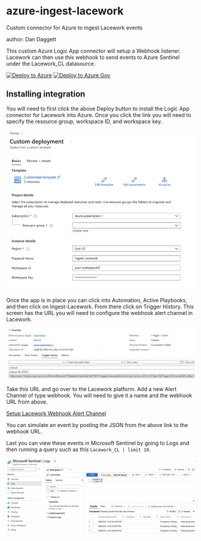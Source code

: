 # azure-ingest-lacework
Custom connector for Azure to ingest Lacework events

author: Dan Daggett 

This custom Azure Logic App connector will setup a Webhook listener. Lacework can then use this webhook to send events to Azure Sentinel under the Lacework_CL datasource.

[![Deploy to Azure](https://aka.ms/deploytoazurebutton)](https://portal.azure.com/#create/Microsoft.Template/uri/https%3A%2F%2Fraw.githubusercontent.com%2Fsgviking%2Fazure-ingest-lacework%2Fmain%2Fazure-ingest-lacework.json)
[![Deploy to Azure Gov](https://aka.ms/deploytoazuregovbutton)](https://portal.azure.us/#create/Microsoft.Template/uri/https%3A%2F%2Fraw.githubusercontent.com%2Fsgviking%2Fazure-ingest-lacework%2Fmain%2Fazure-ingest-lacework.json)

## Installing integration  

You will need to first click the above Deploy button to install the Logic App connector for Lacework into Azure.  Once you click the link you will need to specify the resource group, workspace ID, and workspace key.  

![Config screenshop](https://raw.githubusercontent.com/sgviking/azure-ingest-lacework/main/images/logicappconfig.png)

Once the app is in place you can click into Automation, Active Playbooks, and then click on Ingest-Lacework. From there click on Trigger History.  This screen has the URL you will need to configure the webhook alert channel in Lacework.  

![Webhook Screenshot](https://raw.githubusercontent.com/sgviking/azure-ingest-lacework/main/images/webhook_url.png)

Take this URL and go over to the Lacework platform. Add a new Alert Channel of type webhook. You will need to give it a name and the webhook URL from above.  

[Setup Lacework Webhook Alert Channel](https://docs.lacework.com/webhook)  

You can simulate an event by posting the JSON from the above link to the webhook URL.

Last you can view these events in Microsoft Sentinel by going to Logs and then running a query such as this `Lacework_CL | limit 10`.  

![Query Lacework events in Sentinel](https://raw.githubusercontent.com/sgviking/azure-ingest-lacework/main/images/search.png)  


